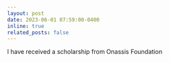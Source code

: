 ```yaml
---
layout: post
date: 2023-06-01 07:59:00-0400
inline: true
related_posts: false
---
```


I have received a scholarship from Onassis Foundation